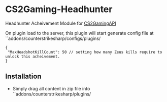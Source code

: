 # CS2Gaming-Headhunter
 Headhunter Acheivement Module for [CS2GamingAPI](https://github.com/oylsister/CS2GamingAPI/)

 On plugin load to the server, this plugin will start generate config file at ``addons/counterstrikesharp/configs/plugins/
 ```jsonc
{
  "MaxHeadshotKillCount": 50 // setting how many Zeus kills require to unlock this acheivement.
}
 ```

## Installation
- Simply drag all content in zip file into ``addons/counterstrikesharp/plugins/
